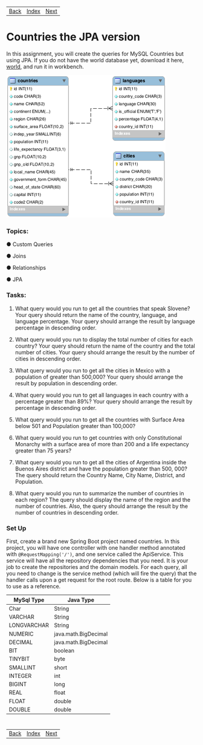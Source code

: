 <table width="100%">
    <tr>
        <td><a href="./002_Joins.md">Back</a></td>
        <td><a href="../../Index.md">Index</a></td>
        <td><a href="./004_Self_Join.md">Next</a></td>
    </tr>
</table>

#

#   Countries the JPA version
In this assignment, you will create the queries for MySQL Countries but using JPA. If you do not have the world database yet, download it here, [world](http://s3.amazonaws.com/General_V88/boomyeah/company_209/chapter_3569/handouts/chapter3569_5432_world.sql), and run it in workbench.

<img src="./../../000_img/Screen-Shot-2013-10-09-at-3.16.31-PM.png">

### __Topics:__
● Custom Queries

● Joins

● Relationships

● JPA

### __Tasks:__
1.  What query would you run to get all the countries that speak Slovene? Your query should return the name of the country, language, and language percentage. Your query should arrange the result by language percentage in descending order.

2.  What query would you run to display the total number of cities for each country? Your query should return the name of the country and the total number of cities. Your query should arrange the result by the number of cities in descending order.

3.  What query would you run to get all the cities in Mexico with a population of greater than 500,000? Your query should arrange the result by population in descending order.

4.  What query would you run to get all languages in each country with a percentage greater than 89%? Your query should arrange the result by percentage in descending order.

5.  What query would you run to get all the countries with Surface Area below 501 and Population greater than 100,000?

6.  What query would you run to get countries with only Constitutional Monarchy with a surface area of more than 200 and a life expectancy greater than 75 years?

7.  What query would you run to get all the cities of Argentina inside the Buenos Aires district and have the population greater than 500, 000? The query should return the Country Name, City Name, District, and Population.

8.  What query would you run to summarize the number of countries in each region? The query should display the name of the region and the number of countries. Also, the query should arrange the result by the number of countries in descending order.

### __Set Up__
First, create a brand new Spring Boot project named countries. In this project, you will have one controller with one handler method annotated with `@RequestMapping('/')`, and one service called the ApiService. This service will have all the repository dependencies that you need. It is your job to create the repositories and the domain models. For each query, all you need to change is the service method (which will fire the query) that the handler calls upon a get request for the root route. Below is a table for you to use as a reference.

MySql Type      |   	Java Type
  ---           |       ---
Char            |	    String
VARCHAR	        |       String
LONGVARCHAR	        |       String
NUMERIC	        |       java.math.BigDecimal
DECIMAL     |       	java.math.BigDecimal
BIT     |       	boolean
TINYBIT     |       	byte
SMALLINT	        |       short
INTEGER	        |       int
BIGINT	        |       long
REAL	        |       float
FLOAT	        |       double
DOUBLE	        |       double


#

[]()
<table width="100%">
    <tr>
        <td><a href="./002_Joins.md">Back</a></td>
        <td><a href="../../Index.md">Index</a></td>
        <td><a href="./004_Self_Join.md">Next</a></td>
    </tr>
</table>